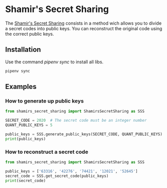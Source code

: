 # Shamir's Secret Sharing

The [Shamir's Secret Sharing](https://en.wikipedia.org/wiki/Shamir%27s_Secret_Sharing) consists in a method wich allows you to divide a secret codes into public keys. You can reconstruct the original code using the correct public keys.

## Installation

Use the command _pipenv sync_ to install all libs.

```bash
pipenv sync
```

## Examples
### How to generate up public keys
```python
from shamirs_secret_sharing import ShamirsSecretSharing as SSS

SECRET_CODE = 2020  # The secret code must be an integer number
QUANT_PUBLIC_KEYS = 5

public_keys = SSS.generate_public_keys(SECRET_CODE, QUANT_PUBLIC_KEYS) #The output of this function is not deterministic
print(public_keys)
```

### How to reconstruct a secret code
```python
from shamirs_secret_sharing import ShamirsSecretSharing as SSS

public_keys = ['63316', '42276', '74421', '12021', '52645']
secret_code = SSS.get_secret_code(public_keys)
print(secret_code)
```
